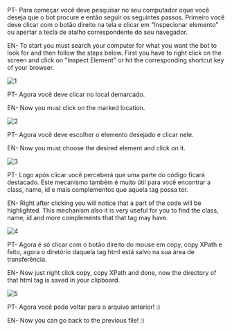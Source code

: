 PT- Para começar você deve pesquisar no seu computador oque você deseja que o bot procure e então seguir os seguintes passos.
Primeiro você deve clicar com o botão direito na tela e clicar em "Inspecionar elemento" ou apertar a tecla de atalho correspondente do seu navegador.

EN- To start you must search your computer for what you want the bot to look for and then follow the steps below.
First you have to right click on the screen and click on "Inspect Element" or hit the corresponding shortcut key of your browser.

![1](https://user-images.githubusercontent.com/89606226/184979571-7a3d7155-059a-40e8-9856-d03b328528cd.png)

PT- Agora você deve clicar no local demarcado.

EN- Now you must click on the marked location.

![2](https://user-images.githubusercontent.com/89606226/184980379-ca2844d6-f9fc-46c0-8c29-8ec9829f0476.png)

PT- Agora você deve escolher o elemento desejado e clicar nele.

EN- Now you must choose the desired element and click on it.

![3](https://user-images.githubusercontent.com/89606226/184980629-8ce13dcc-3ea8-49c5-960a-fa09b1920310.png)

PT- Logo após clicar você perceberá que uma parte do código ficará destacado. Este mecanismo também 
é muito útil para você encontrar a class, name, id e mais complementos que aquela tag possa ter.

EN- Right after clicking you will notice that a part of the code will be highlighted. This mechanism also
it is very useful for you to find the class, name, id and more complements that that tag may have.

![4](https://user-images.githubusercontent.com/89606226/184981194-caee9dc7-c47c-4dd1-8dca-9d744c00bf6b.png)

PT- Agora é só clicar com o botão direito do mouse em copy, copy XPath e feito, agora o diretório daquela tag html está salvo na sua área de transferência.

EN- Now just right click copy, copy XPath and done, now the directory of that html tag is saved in your clipboard.

![5](https://user-images.githubusercontent.com/89606226/184981536-5b4cea3b-ebaa-4d56-bb3d-1fbdc9d5c608.png)


PT- Agora você pode voltar para o arquivo anterior! :)

EN- Now you can go back to the previous file! :)
